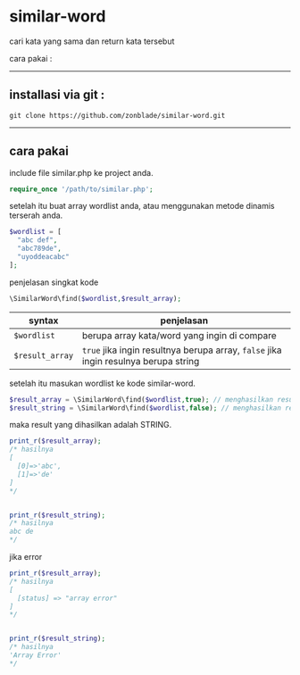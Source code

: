 # similar-word
cari kata yang sama dan return kata tersebut

cara pakai :

<hr>

## installasi via git :
```shell
git clone https://github.com/zonblade/similar-word.git
```

<hr>

## cara pakai

include file similar.php ke project anda.
```php
require_once '/path/to/similar.php';
```

setelah itu buat array wordlist anda, atau menggunakan metode dinamis terserah anda.

```php
$wordlist = [
  "abc def",
  "abc789de",
  "uyoddeacabc"
];
```
penjelasan singkat kode
```php
\SimilarWord\find($wordlist,$result_array);
```
|syntax|penjelasan|
|---|---|
|`$wordlist`| berupa array kata/word yang ingin di compare|
|`$result_array`| `true` jika ingin resultnya berupa array, `false` jika ingin resulnya berupa string|

setelah itu masukan wordlist ke kode similar-word.
```php
$result_array = \SimilarWord\find($wordlist,true); // menghasilkan result array
$result_string = \SimilarWord\find($wordlist,false); // menghasilkan result array
```

maka result yang dihasilkan adalah STRING.
```php
print_r($result_array); 
/* hasilnya 
[ 
  [0]=>'abc',
  [1]=>'de'
]
*/


print_r($result_string);
/* hasilnya
abc de
*/
```


jika error
```php
print_r($result_array); 
/* hasilnya 
[ 
  [status] => "array error"
]
*/


print_r($result_string);
/* hasilnya
'Array Error'
*/
```
